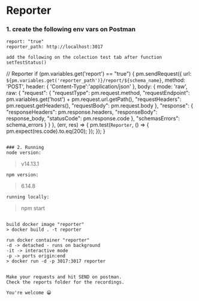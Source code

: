 # Reporter

### 1. create the following env vars on Postman

```
report: "true"
reporter_path: http://localhost:3017

add the following on the colection test tab after function setTestStatus()
```
// Reporter
if (pm.variables.get('report') == "true") {
    pm.sendRequest({
        url: `${pm.variables.get('reporter_path')}/report/${schema_name}`,
        method: 'POST',
        header: {
            'Content-Type':'application/json'
        },
        body: {
            mode: 'raw',
            raw: {
                "request": {
                    "requestType": pm.request.method,
                    "requestEndpoint": pm.variables.get('host') + pm.request.url.getPath(),
                    "requestHeaders": pm.request.getHeaders(),
                    "requestBody": pm.request.body
                },
                "response": {
                    "responseHeaders": pm.response.headers,
                    "responseBody": response_body,
                    "statusCode": pm.response.code
                },
                "schemasErrors": schema_errors
            }
        }
    }, (err, res) => {
        pm.test(`Reporter`, () => {
            pm.expect(res.code).to.eq(200);
        });
    });
}
```

### 2. Running
node version:
```
> v14.13.1
```
npm version:
```
> 6.14.8
```
running locally:
```
> npm start
```

build docker image "reporter"
> docker build . -t reporter

run docker container "reporter"
-d -> detached - runs on background
-it -> interactive mode
-p -> ports origin:end
> docker run -d -p 3017:3017 reporter


Make your requests and hit SEND on postman.
Check the reports folder for the recordings.

You're welcome 😀